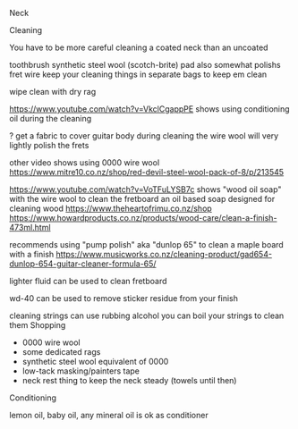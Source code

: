 
Neck

Cleaning

You have to be more careful cleaning a coated neck than an uncoated

toothbrush
synthetic steel wool (scotch-brite) pad
  also somewhat polishs fret wire
keep your cleaning things in separate bags to keep em clean


wipe clean with dry rag

https://www.youtube.com/watch?v=VkclCgappPE
shows using conditioning oil during the cleaning

? get a fabric to cover guitar body during cleaning
the wire wool will very lightly polish the frets


other video shows using 0000 wire wool
  https://www.mitre10.co.nz/shop/red-devil-steel-wool-pack-of-8/p/213545

https://www.youtube.com/watch?v=VoTFuLYSB7c
shows "wood oil soap" with the wire wool to clean the fretboard
an oil based soap designed for cleaning wood
https://www.theheartofrimu.co.nz/shop
https://www.howardproducts.co.nz/products/wood-care/clean-a-finish-473ml.html

recommends using "pump polish" aka "dunlop 65" to clean a maple board with a finish
https://www.musicworks.co.nz/cleaning-product/gad654-dunlop-654-guitar-cleaner-formula-65/

lighter fluid can be used to clean fretboard

wd-40 can be used to remove sticker residue from your finish

cleaning strings
  can use rubbing alcohol
  you can boil your strings to clean them
Shopping

* 0000 wire wool
* some dedicated rags
* synthetic steel wool equivalent of 0000
* low-tack masking/painters tape
* neck rest thing to keep the neck steady (towels until then)

Conditioning

lemon oil, baby oil, any mineral oil is ok as conditioner


